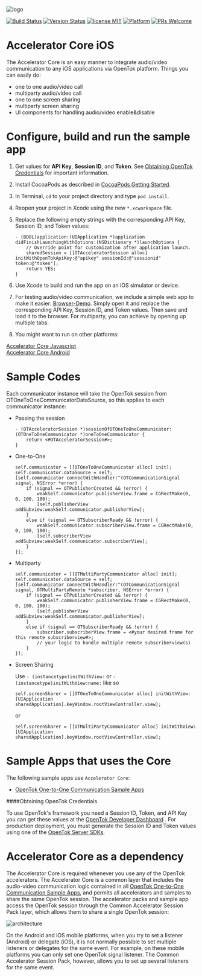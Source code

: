 ![logo](./tokbox-logo.png)

[![Build Status](https://travis-ci.org/opentok/accelerator-core-ios.svg?branch=master)](https://travis-ci.org/opentok/accelerator-core-ios)
[![Version Status](https://img.shields.io/cocoapods/v/OTAcceleratorCore.svg)](https://cocoapods.org/pods/OTAcceleratorCore)
[![license MIT](https://img.shields.io/cocoapods/l/OTAcceleratorCore.svg)](https://cocoapods.org/pods/OTAcceleratorCore)
[![Platform](https://img.shields.io/cocoapods/p/OTAcceleratorCore.svg)](https://cocoapods.org/pods/OTAcceleratorCore)
[![PRs Welcome](https://img.shields.io/badge/PRs-welcome-brightgreen.svg)](http://makeapullrequest.com)

# Accelerator Core iOS <br/>

The Accelerator Core is an easy manner to integrate audio/video communication to any iOS applications via OpenTok platform. Things you can easily do:

- one to one audio/video call
- multiparty audio/video call
- one to one screen sharing
- multiparty screen sharing
- UI components for handling audio/video enable&disable

# Configure, build and run the sample app <br/>

1. Get values for **API Key**, **Session ID**, and **Token**. See [Obtaining OpenTok Credentials](#obtaining-opentok-credentials) for important information.

1. Install CocoaPods as described in [CocoaPods Getting Started](https://guides.cocoapods.org/using/getting-started.html#getting-started).

1. In Terminal, `cd` to your project directory and type `pod install`.

1. Reopen your project in Xcode using the new `*.xcworkspace` file.

1. Replace the following empty strings with the corresponding API Key, Session ID, and Token values:

    ```objc
    - (BOOL)application:(UIApplication *)application didFinishLaunchingWithOptions:(NSDictionary *)launchOptions {
        // Override point for customization after application launch.
        sharedSession = [[OTAcceleratorSession alloc] initWithOpenTokApiKey:@"apikey" sessionId:@"sessionid" token:@"token"];
        return YES;
    }
    ```

1. Use Xcode to build and run the app on an iOS simulator or device.

1. For testing audio/video communication, we include a simple web app to make it easier: [Browser-Demo](https://github.com/opentok/accelerator-core-ios/blob/master/browser-demo.html). Simply open it and replace the corresponding API Key, Session ID, and Token values. Then save and load it to the browser. For multiparty, you can achieve by opening up multiple tabs.

1. You might want to run on other platforms:

[Accelerator Core Javascript](https://github.com/opentok/accelerator-core-js) <br />
[Accelerator Core Android](https://github.com/opentok/accelerator-core-android)

# Sample Codes

Each communicator instance will take the OpenTok session from OTOneToOneCommunicatorDataSource, so this applies to each communicator instance:

- Passing the session
    ```objc
    - (OTAcceleratorSession *)sessionOfOTOneToOneCommunicator:(OTOneToOneCommunicator *)oneToOneCommunicator {
        return <#OTAcceleratorSession#>;
    }
    ```

- One-to-One

    ```objc
    self.communicator = [[OTOneToOneCommunicator alloc] init];
    self.communicator.dataSource = self;
    [self.communicator connectWithHandler:^(OTCommunicationSignal signal, NSError *error) {
        if (signal == OTPublisherCreated && !error) {
            weakSelf.communicator.publisherView.frame = CGRectMake(0, 0, 100, 100);
            [self.publisherView addSubview:weakSelf.communicator.publisherView];
        }
        else if (signal == OTSubscriberReady && !error) {
            weakSelf.communicator.subscriberView.frame = CGRectMake(0, 0, 100, 100);
            [self.subscriberView addSubview:weakSelf.communicator.subscriberView];
        }
    }];
    ```

- Multiparty

    ```objc
    self.communicator = [[OTMultiPartyCommunicator alloc] init];
    self.communicator.dataSource = self;
    [self.communicator connectWithHandler:^(OTCommunicationSignal signal, OTMultiPartyRemote *subscriber, NSError *error) {
        if (signal == OTPublisherCreated && !error) {
            weakSelf.communicator.publisherView.frame = CGRectMake(0, 0, 100, 100);
            [self.publisherView addSubview:weakSelf.communicator.publisherView];
        }
        else if (signal == OTSubscriberReady && !error) {
            subscriber.subscriberView.frame = <#your desired frame for this remote subscriberview#>;
            // your logic to handle multiple remote subscriberview(s)
        }
    }];
    ```

- Screen Sharing

    Use `- (instancetype)initWithView:` or `- (instancetype)initWithView:name:` like so
    ```objc
    self.screenSharer = [[OTOneToOneCommunicator alloc] initWithView:[UIApplication sharedApplication].keyWindow.rootViewController.view];
    ```
    or 
    ```objc
    self.screenSharer = [[OTMultiPartyCommunicator alloc] initWithView:[UIApplication sharedApplication].keyWindow.rootViewController.view];
    ```
    

# Sample Apps that uses the Core

The following sample apps use `Accelerator Core`:

- [OpenTok One-to-One Communication Sample Apps](https://github.com/opentok/one-to-one-sample-apps) 



####Obtaining OpenTok Credentials

To use OpenTok's framework you need a Session ID, Token, and API Key you can get these values at the [OpenTok Developer Dashboard](https://dashboard.tokbox.com/) . For production deployment, you must generate the Session ID and Token values using one of the [OpenTok Server SDKs](https://tokbox.com/developer/sdks/server/).

# Accelerator Core as a dependency <br/>
The Accelerator Core is required whenever you use any of the OpenTok accelerators. The Accelerator Core is a common layer that includes the audio-video communication logic contained in all [OpenTok One-to-One Communication Sample Apps](https://github.com/opentok/one-to-one-sample-apps), and permits all accelerators and samples to share the same OpenTok session. The accelerator packs and sample app access the OpenTok session through the Common Accelerator Session Pack layer, which allows them to share a single OpenTok session:

![architecture](./accpackarch.png)

On the Android and iOS mobile platforms, when you try to set a listener (Android) or delegate (iOS), it is not normally possible to set multiple listeners or delegates for the same event. For example, on these mobile platforms you can only set one OpenTok signal listener. The Common Accelerator Session Pack, however, allows you to set up several listeners for the same event. 

